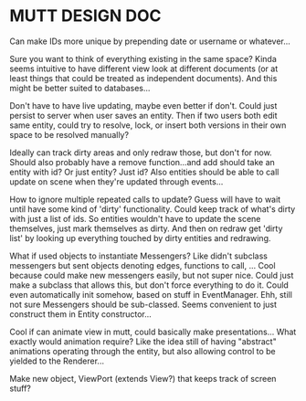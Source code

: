 MUTT DESIGN DOC
===============

Can make IDs more unique by prepending date or username or whatever...

Sure you want to think of everything existing in the same
space? Kinda seems intuitive to have different view look at different
documents (or at least things that could be treated as independent
documents). And this might be better suited to databases...

Don't have to have live updating, maybe even better if don't. Could
just persist to server when user saves an entity. Then if two users
both edit same entity, could try to resolve, lock, or insert both
versions in their own space to be resolved manually?

Ideally can track dirty areas and only redraw those, but don't for
now. Should also probably have a remove function...and add should
take an entity with id? Or just entity?  Just id?  Also entities
should be able to call update on scene when they're updated through
events... 

How to ignore multiple repeated calls to update? Guess will have to
wait until have some kind of 'dirty' functionality.  Could keep
track of what's dirty with just a list of ids. So entities wouldn't
have to update the scene themselves, just mark themselves as
dirty. And then on redraw get 'dirty list' by looking up everything
touched by dirty entities and redrawing.  

What if used objects to instantiate Messengers? Like didn't subclass
messengers but sent objects denoting edges, functions to call, ...
Cool because could make new messengers easily, but not super
nice. Could just make a subclass that allows this, but don't force
everything to do it. Could even automatically init somehow, based on
stuff in EventManager.
Ehh, still not sure Messengers should be sub-classed. Seems convenient
to just construct them in Entity constructor...

Cool if can animate view in mutt, could basically make presentations...
What exactly would animation require? Like the idea still of having
"abstract" animations operating through the entity, but also allowing
control to be yielded to the Renderer...



Make new object, ViewPort (extends View?) that keeps track of screen stuff?